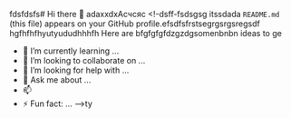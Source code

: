 fdsfdsfs# Hi there 👋
adaxxdxAсчсяс
<!-dsff-fsdsgsg itssdada `README.md` (this file) appears on your GitHub profile.efsdfsfrstsegrgsrgsregsdf
hgfhfhfhyutyududhhhfh
Here are bfgfgfgfdzgzdgsomenbnbn ideas to ge
- 🌱 I’m currently learning ...
- 👯 I’m looking to collaborate on ...
- 🤔 I’m looking for help with ...
- 💬 Ask me about ...
- 📫 
- ⚡ Fun fact: ...
-->ty
